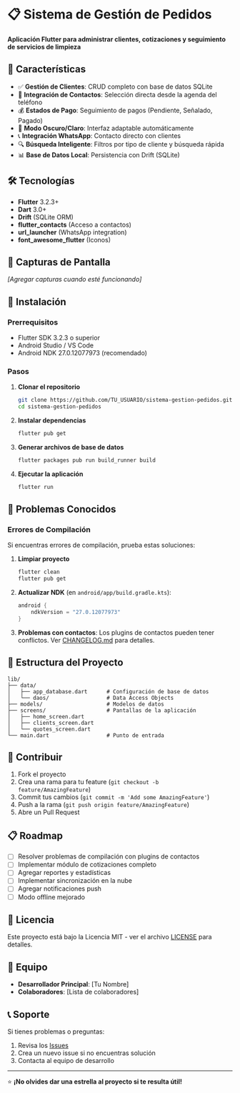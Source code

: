 # 📋 Sistema de Gestión de Pedidos

**Aplicación Flutter para administrar clientes, cotizaciones y seguimiento de servicios de limpieza**

## 🚀 Características

- ✅ **Gestión de Clientes**: CRUD completo con base de datos SQLite
- 📱 **Integración de Contactos**: Selección directa desde la agenda del teléfono
- 💰 **Estados de Pago**: Seguimiento de pagos (Pendiente, Señalado, Pagado)
- 🎨 **Modo Oscuro/Claro**: Interfaz adaptable automáticamente
- 📞 **Integración WhatsApp**: Contacto directo con clientes
- 🔍 **Búsqueda Inteligente**: Filtros por tipo de cliente y búsqueda rápida
- 📊 **Base de Datos Local**: Persistencia con Drift (SQLite)

## 🛠️ Tecnologías

- **Flutter** 3.2.3+
- **Dart** 3.0+
- **Drift** (SQLite ORM)
- **flutter_contacts** (Acceso a contactos)
- **url_launcher** (WhatsApp integration)
- **font_awesome_flutter** (Iconos)

## 📱 Capturas de Pantalla

_[Agregar capturas cuando esté funcionando]_

## 🔧 Instalación

### Prerrequisitos

- Flutter SDK 3.2.3 o superior
- Android Studio / VS Code
- Android NDK 27.0.12077973 (recomendado)

### Pasos

1. **Clonar el repositorio**

   ```bash
   git clone https://github.com/TU_USUARIO/sistema-gestion-pedidos.git
   cd sistema-gestion-pedidos
   ```

2. **Instalar dependencias**

   ```bash
   flutter pub get
   ```

3. **Generar archivos de base de datos**

   ```bash
   flutter packages pub run build_runner build
   ```

4. **Ejecutar la aplicación**
   ```bash
   flutter run
   ```

## 🚨 Problemas Conocidos

### Errores de Compilación

Si encuentras errores de compilación, prueba estas soluciones:

1. **Limpiar proyecto**

   ```bash
   flutter clean
   flutter pub get
   ```

2. **Actualizar NDK** (en `android/app/build.gradle.kts`):

   ```kotlin
   android {
       ndkVersion = "27.0.12077973"
   }
   ```

3. **Problemas con contactos**: Los plugins de contactos pueden tener conflictos. Ver [CHANGELOG.md](CHANGELOG.md) para detalles.

## 📁 Estructura del Proyecto

```
lib/
├── data/
│   ├── app_database.dart      # Configuración de base de datos
│   └── daos/                  # Data Access Objects
├── models/                    # Modelos de datos
├── screens/                   # Pantallas de la aplicación
│   ├── home_screen.dart
│   ├── clients_screen.dart
│   └── quotes_screen.dart
└── main.dart                  # Punto de entrada
```

## 🤝 Contribuir

1. Fork el proyecto
2. Crea una rama para tu feature (`git checkout -b feature/AmazingFeature`)
3. Commit tus cambios (`git commit -m 'Add some AmazingFeature'`)
4. Push a la rama (`git push origin feature/AmazingFeature`)
5. Abre un Pull Request

## 📋 Roadmap

- [ ] Resolver problemas de compilación con plugins de contactos
- [ ] Implementar módulo de cotizaciones completo
- [ ] Agregar reportes y estadísticas
- [ ] Implementar sincronización en la nube
- [ ] Agregar notificaciones push
- [ ] Modo offline mejorado

## 📄 Licencia

Este proyecto está bajo la Licencia MIT - ver el archivo [LICENSE](LICENSE) para detalles.

## 👥 Equipo

- **Desarrollador Principal**: [Tu Nombre]
- **Colaboradores**: [Lista de colaboradores]

## 📞 Soporte

Si tienes problemas o preguntas:

1. Revisa los [Issues](https://github.com/TU_USUARIO/sistema-gestion-pedidos/issues)
2. Crea un nuevo issue si no encuentras solución
3. Contacta al equipo de desarrollo

---

⭐ **¡No olvides dar una estrella al proyecto si te resulta útil!**

